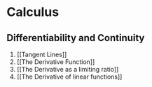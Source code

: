 # Calculus
## Differentiability and Continuity
1. [[Tangent Lines]]
2. [[The Derivative Function]]
3. [[The Derivative as a limiting ratio]]
4. [[The Derivative of linear functions]]